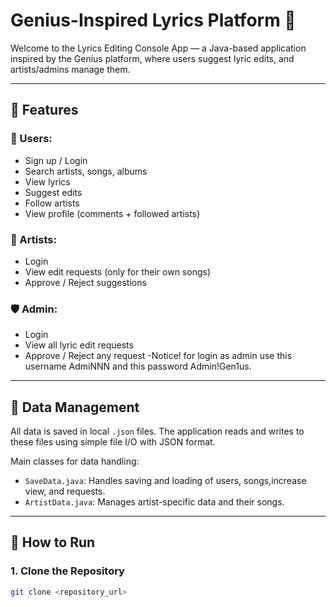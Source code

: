 # Genius-Inspired Lyrics Platform 🎤

Welcome to the Lyrics Editing Console App — a Java-based application inspired by the Genius platform, where users suggest lyric edits, and artists/admins manage them.

---

## 🚀 Features

### 👤 Users:
- Sign up / Login
- Search artists, songs, albums
- View lyrics
- Suggest edits
- Follow artists
- View profile (comments + followed artists)

### 🎤 Artists:
- Login
- View edit requests (only for their own songs)
- Approve / Reject suggestions

### 🛡️ Admin:

- Login
- View all lyric edit requests
- Approve / Reject any request
-Notice! for login as admin use this username AdmiNNN and this password Admin!Gen1us.

---

## 💾 Data Management

All data is saved in local `.json` files. The application reads and writes to these files using simple file I/O with JSON format.

Main classes for data handling:
- `SaveData.java`: Handles saving and loading of users, songs,increase view, and requests.
- `ArtistData.java`: Manages artist-specific data and their songs.

---

## 🧪 How to Run

### 1. Clone the Repository
```bash
git clone <repository_url>

